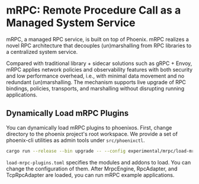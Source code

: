 # mRPC: Remote Procedure Call as a Managed System Service

mRPC, a managed RPC service, is built on top of Phoenix. mRPC realizes a novel RPC architecture that decouples (un)marshalling from RPC libraries to a centralized system service.

Compared with traditional library + sidecar solutions such as gRPC + Envoy, mRPC applies network policies and observability features with both security and low performance overhead, i.e., with minimal data movement and no redundant (un)marshalling. The mechanism supports live upgrade of RPC bindings, policies, transports, and marshalling without disrupting running applications.

## Dynamically Load mRPC Plugins
You can dynamically load mRPC plugins to phoenixos. First, change
directory to the phoenix project's root workspace. We provide a set of phoenix-cli
utilities as admin tools under `src/phoenixctl`.
```bash
cargo run --release --bin upgrade -- --config experimental/mrpc/load-mrpc-plugins.toml
```

`load-mrpc-plugins.toml` specifies the modules and addons to load. You
can change the configuration of them. After MrpcEngine, RpcAdapter, and
TcpRpcAdapter are loaded, you can run mRPC example applications.
